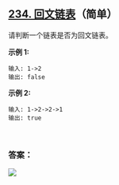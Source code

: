 ## [234. 回文链表](https://leetcode-cn.com/problems/palindrome-linked-list/)（简单）

请判断一个链表是否为回文链表。

**示例 1:**

```
输入: 1->2
输出: false
```

**示例 2:**

```
输入: 1->2->2->1
输出: true
```

<br/>

### 答案：













![](https://img-blog.csdnimg.cn/20200807155236311.png)

